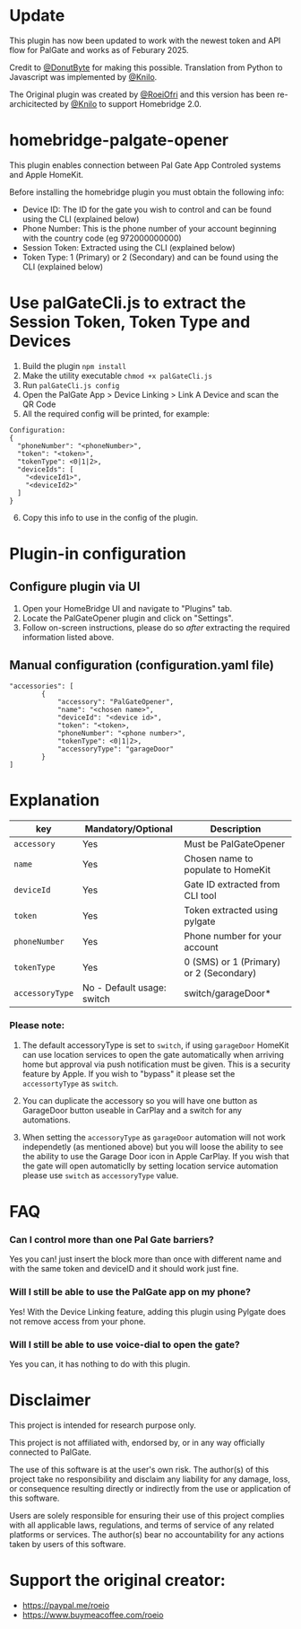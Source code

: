 # Update #
This plugin has now been updated to work with the newest token and API flow for PalGate and works as of Feburary 2025. 

Credit to [@DonutByte](https://github.com/DonutByte) for making this possible. Translation from Python to Javascript was implemented by [@Knilo](https://github.com/Knilo).

The Original plugin was created by [@RoeiOfri](https://github.com/RoeiOfri) and this version has been re-archicitected by [@Knilo](https://github.com/Knilo) to support Homebridge 2.0.

# homebridge-palgate-opener
This plugin enables connection between Pal Gate App Controled systems and Apple HomeKit.

Before installing the homebridge plugin you must obtain the following info:
- Device ID: The ID for the gate you wish to control and can be found using the CLI (explained below)
- Phone Number: This is the phone number of your account beginning with the country code (eg 972000000000)
- Session Token: Extracted using the CLI (explained below)
- Token Type: 1 (Primary) or 2 (Secondary) and can be found using the CLI (explained below)

# Use palGateCli.js to extract the Session Token, Token Type and Devices

1. Build the plugin `npm install`
2. Make the utility executable `chmod +x palGateCli.js`
3. Run `palGateCli.js config`
4. Open the PalGate App > Device Linking > Link A Device and scan the QR Code
5. All the required config will be printed, for example:
```
Configuration:
{
  "phoneNumber": "<phoneNumber>",
  "token": "<token>",
  "tokenType": <0|1|2>,
  "deviceIds": [
    "<deviceId1>",
    "<deviceId2>"
  ]
}
```
6. Copy this info to use in the config of the plugin.

# Plugin-in configuration

## Configure plugin via UI
1. Open your HomeBridge UI and navigate to "Plugins" tab.
2. Locate the PalGateOpener plugin and click on "Settings".
3. Follow on-screen instructions, please do so *after* extracting the required information listed above.

## Manual configuration (configuration.yaml file)
```
"accessories": [
        {
            "accessory": "PalGateOpener",
            "name": "<chosen name>",
            "deviceId": "<device id>",
            "token": "<token>,
            "phoneNumber": "<phone number>",
            "tokenType": <0|1|2>,
            "accessoryType": "garageDoor"
        }
]
```
# Explanation
| key | Mandatory/Optional |Description |
| --- | --- | --- |
| `accessory` | Yes |Must be PalGateOpener |
| `name` |Yes |Chosen name to populate to HomeKit |
| `deviceId`|Yes | Gate ID extracted from CLI tool |
| `token` |Yes| Token extracted using pylgate |
| `phoneNumber` |Yes| Phone number for your account |
| `tokenType` |Yes| 0 (SMS) or 1 (Primary) or 2 (Secondary) |
| `accessoryType`|No - Default usage: switch | switch/garageDoor* |

### Please note:
1. The default accessoryType is set to `switch`, if using `garageDoor` HomeKit can use location services to open the gate
automatically when arriving home but approval via push notification must be given. This is a security feature by Apple. If you wish to "bypass" it please set the `accessortyType` as `switch`.
2. You can duplicate the accessory so you will have one button as GarageDoor button useable in CarPlay and a switch for any automations.

2. When setting the `accessoryType` as `garageDoor` automation will not work independetly (as mentioned above) but you will loose the ability
to see the ability to use the Garage Door icon in Apple CarPlay.
If you wish that the gate will open automaticlly by setting location service automation please use `switch` as `accessoryType` value.


# FAQ
### Can I control more than one Pal Gate barriers?
Yes you can! just insert the block more than once with different name and with the same token and deviceID and it should work just fine.
### Will I still be able to use the PalGate app on my phone?
Yes! With the Device Linking feature, adding this plugin using Pylgate does not remove access from your phone.
### Will I still be able to use voice-dial to open the gate?
Yes you can, it has nothing to do with this plugin.

# Disclaimer
This project is intended for research purpose only.

This project is not affiliated with, endorsed by, or in any way officially connected to PalGate.

The use of this software is at the user's own risk. The author(s) of this project take no responsibility and disclaim any liability for any damage, loss, or consequence resulting directly or indirectly from the use or application of this software.

Users are solely responsible for ensuring their use of this project complies with all applicable laws, regulations, and terms of service of any related platforms or services. The author(s) bear no accountability for any actions taken by users of this software.

# Support the original creator:
- https://paypal.me/roeio
- https://www.buymeacoffee.com/roeio